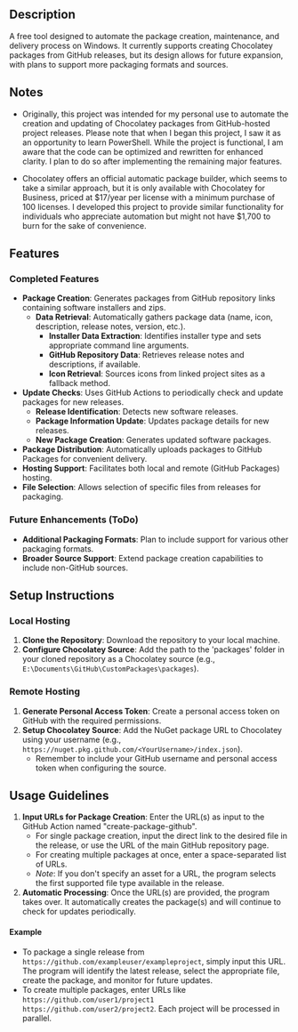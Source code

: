 ## Description
A free tool designed to automate the package creation, maintenance, and delivery process on Windows. It currently supports creating Chocolatey packages from GitHub releases, but its design allows for future expansion, with plans to support more packaging formats and sources.

## Notes
- Originally, this project was intended for my personal use to automate the creation and updating of Chocolatey packages from GitHub-hosted project releases. Please note that when I began this project, I saw it as an opportunity to learn PowerShell. While the project is functional, I am aware that the code can be optimized and rewritten for enhanced clarity. I plan to do so after implementing the remaining major features.

- Chocolatey offers an official automatic package builder, which seems to take a similar approach, but it is only available with Chocolatey for Business, priced at $17/year per license with a minimum purchase of 100 licenses. I developed this project to provide similar functionality for individuals who appreciate automation but might not have $1,700 to burn for the sake of convenience.

## Features
### Completed Features
- **Package Creation**: Generates packages from GitHub repository links containing software installers and zips.
  - **Data Retrieval**: Automatically gathers package data (name, icon, description, release notes, version, etc.).
    - **Installer Data Extraction**: Identifies installer type and sets appropriate command line arguments.
    - **GitHub Repository Data**: Retrieves release notes and descriptions, if available.
    - **Icon Retrieval**: Sources icons from linked project sites as a fallback method.
- **Update Checks**: Uses GitHub Actions to periodically check and update packages for new releases.
  - **Release Identification**: Detects new software releases.
  - **Package Information Update**: Updates package details for new releases.
  - **New Package Creation**: Generates updated software packages.
- **Package Distribution**: Automatically uploads packages to GitHub Packages for convenient delivery.
- **Hosting Support**: Facilitates both local and remote (GitHub Packages) hosting.
- **File Selection**: Allows selection of specific files from releases for packaging.

### Future Enhancements (ToDo)
- **Additional Packaging Formats**: Plan to include support for various other packaging formats.
- **Broader Source Support**: Extend package creation capabilities to include non-GitHub sources.

## Setup Instructions
### Local Hosting
1. **Clone the Repository**: Download the repository to your local machine.
2. **Configure Chocolatey Source**: Add the path to the 'packages' folder in your cloned repository as a Chocolatey source (e.g., `E:\Documents\GitHub\CustomPackages\packages`).

### Remote Hosting
1. **Generate Personal Access Token**: Create a personal access token on GitHub with the required permissions.
2. **Setup Chocolatey Source**: Add the NuGet package URL to Chocolatey using your username (e.g., `https://nuget.pkg.github.com/<YourUsername>/index.json`).
   - Remember to include your GitHub username and personal access token when configuring the source.

## Usage Guidelines
1. **Input URLs for Package Creation**: Enter the URL(s) as input to the GitHub Action named "create-package-github". 
   - For single package creation, input the direct link to the desired file in the release, or use the URL of the main GitHub repository page.
   - For creating multiple packages at once, enter a space-separated list of URLs.
   - *Note*: If you don't specify an asset for a URL, the program selects the first supported file type available in the release.
2. **Automatic Processing**: Once the URL(s) are provided, the program takes over. It automatically creates the package(s) and will continue to check for updates periodically.

#### Example
- To package a single release from `https://github.com/exampleuser/exampleproject`, simply input this URL. The program will identify the latest release, select the appropriate file, create the package, and monitor for future updates.
- To create multiple packages, enter URLs like `https://github.com/user1/project1 https://github.com/user2/project2`. Each project will be processed in parallel.
